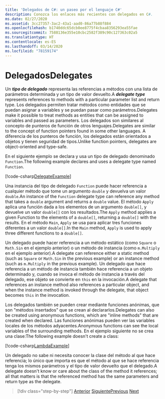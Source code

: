 ```yaml
---
title: 'Delegados de C#: un paseo por el lenguaje C#'
description: Conozca los enlaces más recientes con delegados en C#.
ms.date: 02/27/2020
ms.assetid: 3cc27357-3ac2-43a1-aad0-86a77b88f884
ms.openlocfilehash: b1740ddc65dcb0ee8775f4cbaa8356293ea55fae
ms.sourcegitcommit: 7588136e355e10cbc2582f389c90c127363c02a5
ms.translationtype: HT
ms.contentlocale: es-ES
ms.lasthandoff: 03/14/2020
ms.locfileid: "78159174"
---
```

# <a name="delegates"></a><span data-ttu-id="0fbe9-103">Delegados</span><span class="sxs-lookup"><span data-stu-id="0fbe9-103">Delegates</span></span>

<span data-ttu-id="0fbe9-104">Un ***tipo de delegado*** representa las referencias a métodos con una lista de parámetros determinada y un tipo de valor devuelto.</span><span class="sxs-lookup"><span data-stu-id="0fbe9-104">A ***delegate type*** represents references to methods with a particular parameter list and return type.</span></span> <span data-ttu-id="0fbe9-105">Los delegados permiten tratar métodos como entidades que se puedan asignar a variables y se puedan pasar como parámetros.</span><span class="sxs-lookup"><span data-stu-id="0fbe9-105">Delegates make it possible to treat methods as entities that can be assigned to variables and passed as parameters.</span></span> <span data-ttu-id="0fbe9-106">Los delegados son similares al concepto de punteros de función de otros lenguajes.</span><span class="sxs-lookup"><span data-stu-id="0fbe9-106">Delegates are similar to the concept of function pointers found in some other languages.</span></span> <span data-ttu-id="0fbe9-107">A diferencia de los punteros de función, los delegados están orientados a objetos y tienen seguridad de tipos.</span><span class="sxs-lookup"><span data-stu-id="0fbe9-107">Unlike function pointers, delegates are object-oriented and type-safe.</span></span>

<span data-ttu-id="0fbe9-108">En el siguiente ejemplo se declara y usa un tipo de delegado denominado `Function`.</span><span class="sxs-lookup"><span data-stu-id="0fbe9-108">The following example declares and uses a delegate type named `Function`.</span></span>

[!code-csharp[DelegateExample](../../../samples/snippets/csharp/tour/delegates/Program.cs#L3-L37)]

<span data-ttu-id="0fbe9-109">Una instancia del tipo de delegado `Function` puede hacer referencia a cualquier método que tome un argumento `double` y devuelva un valor `double`.</span><span class="sxs-lookup"><span data-stu-id="0fbe9-109">An instance of the `Function` delegate type can reference any method that takes a `double` argument and returns a `double` value.</span></span> <span data-ttu-id="0fbe9-110">El método `Apply` aplica una función dada a los elementos de un argumento `double[]`, y devuelve un valor `double[]` con los resultados.</span><span class="sxs-lookup"><span data-stu-id="0fbe9-110">The `Apply` method applies a given Function to the elements of a `double[]`, returning a `double[]` with the results.</span></span> <span data-ttu-id="0fbe9-111">En el método `Main`, `Apply` se usa para aplicar tres funciones diferentes a un valor `double[]`.</span><span class="sxs-lookup"><span data-stu-id="0fbe9-111">In the `Main` method, `Apply` is used to apply three different functions to a `double[]`.</span></span>

<span data-ttu-id="0fbe9-112">Un delegado puede hacer referencia a un método estático (como `Square` o `Math.Sin` en el ejemplo anterior) o un método de instancia (como `m.Multiply` en el ejemplo anterior).</span><span class="sxs-lookup"><span data-stu-id="0fbe9-112">A delegate can reference either a static method (such as `Square` or `Math.Sin` in the previous example) or an instance method (such as `m.Multiply` in the previous example).</span></span> <span data-ttu-id="0fbe9-113">Un delegado que hace referencia a un método de instancia también hace referencia a un objeto determinado y, cuando se invoca el método de instancia a través del delegado, ese objeto se convierte en `this` en la invocación.</span><span class="sxs-lookup"><span data-stu-id="0fbe9-113">A delegate that references an instance method also references a particular object, and when the instance method is invoked through the delegate, that object becomes `this` in the invocation.</span></span>

<span data-ttu-id="0fbe9-114">Los delegados también se pueden crear mediante funciones anónimas, que son "métodos insertados" que se crean al declararlos.</span><span class="sxs-lookup"><span data-stu-id="0fbe9-114">Delegates can also be created using anonymous functions, which are "inline methods" that are created when declared.</span></span> <span data-ttu-id="0fbe9-115">Las funciones anónimas pueden ver las variables locales de los métodos adyacentes.</span><span class="sxs-lookup"><span data-stu-id="0fbe9-115">Anonymous functions can see the local variables of the surrounding methods.</span></span> <span data-ttu-id="0fbe9-116">En el ejemplo siguiente no se crea una clase:</span><span class="sxs-lookup"><span data-stu-id="0fbe9-116">The following example doesn't create a class:</span></span>

[!code-csharp[LambdaExample](../../../samples/snippets/csharp/tour/delegates/Program.cs#L44-L44)]

<span data-ttu-id="0fbe9-117">Un delegado no sabe ni necesita conocer la clase del método al que hace referencia; lo único que importa es que el método al que se hace referencia tenga los mismos parámetros y el tipo de valor devuelto que el delegado.</span><span class="sxs-lookup"><span data-stu-id="0fbe9-117">A delegate doesn't know or care about the class of the method it references; all that matters is that the referenced method has the same parameters and return type as the delegate.</span></span>

>[!div class="step-by-step"]
><span data-ttu-id="0fbe9-118">[Anterior](interfaces.md)
>[Siguiente](attributes.md)</span><span class="sxs-lookup"><span data-stu-id="0fbe9-118">[Previous](interfaces.md)
[Next](attributes.md)</span></span>
